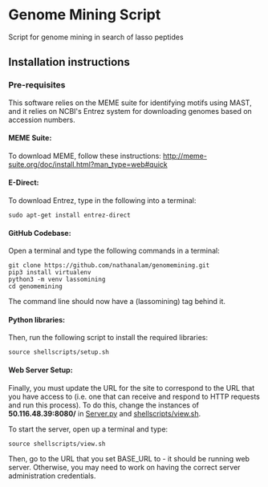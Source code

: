 # Genome Mining Script
Script for genome mining in search of lasso peptides

## Installation instructions

### Pre-requisites
This software relies on the MEME suite for identifying motifs using MAST, and it relies on NCBI's Entrez system for downloading genomes based on accession numbers.

#### MEME Suite:
To download MEME, follow these instructions: http://meme-suite.org/doc/install.html?man_type=web#quick

#### E-Direct:
To download Entrez, type in the following into a terminal:
```
sudo apt-get install entrez-direct
```
#### GitHub Codebase:
Open a terminal and type the following commands in a terminal:
```
git clone https://github.com/nathanalam/genomemining.git
pip3 install virtualenv
python3 -m venv lassomining
cd genomemining
```
The command line should now have a (lassomining) tag behind it.

#### Python libraries:
Then, run the following script to install the required libraries:
```
source shellscripts/setup.sh
```

#### Web Server Setup:
Finally, you must update the URL for the site to correspond to the URL that you have access to (i.e. one that can receive and respond to HTTP requests and run this process). To do this, change the instances of **50.116.48.39:8080/** in [Server.py](https://github.com/nathanalam/lassomining/blob/master/Server.py) and [shellscripts/view.sh](https://github.com/nathanalam/lassomining/blob/master/shellscripts/view.sh). 

To start the server, open up a terminal and type:
```
source shellscripts/view.sh
```

Then, go to the URL that you set BASE_URL to - it should be running web server. Otherwise, you may need to work on having the correct server administration credentials.
